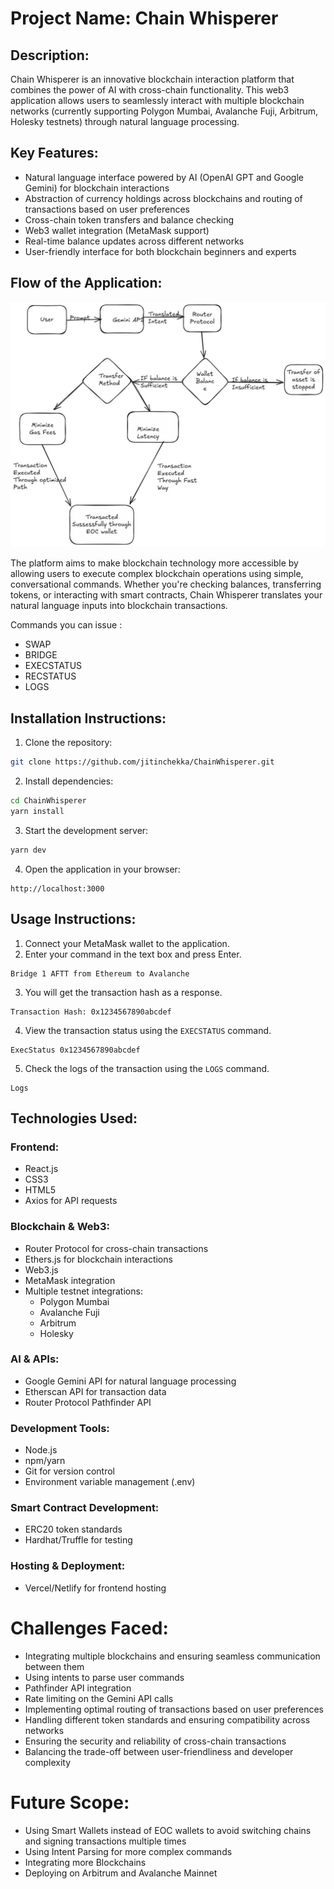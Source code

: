 # Project Name: Chain Whisperer

## Description:

Chain Whisperer is an innovative blockchain interaction platform that combines the power of AI with cross-chain functionality. This web3 application allows users to seamlessly interact with multiple blockchain networks (currently supporting Polygon Mumbai, Avalanche Fuji, Arbitrum, Holesky testnets) through natural language processing.

## Key Features:
- Natural language interface powered by AI (OpenAI GPT and Google Gemini) for blockchain interactions
- Abstraction of currency holdings across blockchains and routing of transactions based on user preferences
- Cross-chain token transfers and balance checking
- Web3 wallet integration (MetaMask support)
- Real-time balance updates across different networks
- User-friendly interface for both blockchain beginners and experts

## Flow of the Application:
<!-- Image -->
![Flow](https://raw.githubusercontent.com/jitinchekka/ChainWhisperer/refs/heads/main/static/flow.jpeg)

The platform aims to make blockchain technology more accessible by allowing users to execute complex blockchain operations using simple, conversational commands. Whether you're checking balances, transferring tokens, or interacting with smart contracts, Chain Whisperer translates your natural language inputs into blockchain transactions.

Commands you can issue :
- SWAP
- BRIDGE
- EXECSTATUS
- RECSTATUS
- LOGS

## Installation Instructions:
1. Clone the repository:
```bash
git clone https://github.com/jitinchekka/ChainWhisperer.git
```
2. Install dependencies:
```bash
cd ChainWhisperer
yarn install
```
3. Start the development server:
```bash
yarn dev
```
4. Open the application in your browser:
```
http://localhost:3000
```

## Usage Instructions:
1. Connect your MetaMask wallet to the application.
2. Enter your command in the text box and press Enter.
``` text
Bridge 1 AFTT from Ethereum to Avalanche
```
3. You will get the transaction hash as a response.
``` text
Transaction Hash: 0x1234567890abcdef
```
4. View the transaction status using the `EXECSTATUS` command.
``` text
ExecStatus 0x1234567890abcdef
```
5. Check the logs of the transaction using the `LOGS` command.
``` text
Logs
```

## Technologies Used:

### Frontend:
- React.js
- CSS3
- HTML5
- Axios for API requests

### Blockchain & Web3:
- Router Protocol for cross-chain transactions
- Ethers.js for blockchain interactions
- Web3.js
- MetaMask integration
- Multiple testnet integrations:
  - Polygon Mumbai
  - Avalanche Fuji
  - Arbitrum
  - Holesky

### AI & APIs:
- Google Gemini API for natural language processing
- Etherscan API for transaction data
- Router Protocol Pathfinder API

### Development Tools:
- Node.js
- npm/yarn
- Git for version control
- Environment variable management (.env)

### Smart Contract Development:
- ERC20 token standards
- Hardhat/Truffle for testing

### Hosting & Deployment:
- Vercel/Netlify for frontend hosting

# Challenges Faced:
- Integrating multiple blockchains and ensuring seamless communication between them
- Using intents to parse user commands
- Pathfinder API integration
- Rate limiting on the Gemini API calls
- Implementing optimal routing of transactions based on user preferences
- Handling different token standards and ensuring compatibility across networks
- Ensuring the security and reliability of cross-chain transactions
- Balancing the trade-off between user-friendliness and developer complexity

# Future Scope:
- Using Smart Wallets instead of EOC wallets to avoid switching chains and signing transactions multiple times
- Using Intent Parsing for more complex commands
- Integrating more Blockchains
- Deploying on Arbitrum and Avalanche Mainnet
